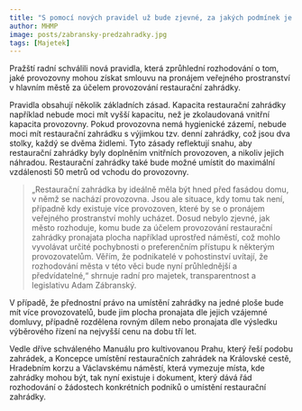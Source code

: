```yaml
---
title: "S pomocí nových pravidel už bude zjevné, za jakých podmínek je možné provozovat restaurační zahrádku"
author: MHMP
image: posts/zabransky-predzahradky.jpg
tags: [Majetek]
---
```

 
Pražští radní schválili nová pravidla, která zprůhlední rozhodování o tom, jaké provozovny mohou získat smlouvu na pronájem veřejného prostranství v hlavním městě za účelem provozování restaurační zahrádky.

Pravidla obsahují několik základních zásad. Kapacita restaurační zahrádky například nebude moci mít vyšší kapacitu, než je zkolaudovaná vnitřní kapacita provozovny. Pokud provozovna nemá hygienické zázemí, nebude moci mít restaurační zahrádku s výjimkou tzv. denní zahrádky, což jsou dva stolky, každý se dvěma židlemi. Tyto zásady reflektují snahu, aby restaurační zahrádky byly doplněním vnitřních provozoven, a nikoliv jejich náhradou. Restaurační zahrádky také bude možné umístit do maximální vzdálenosti 50 metrů od vchodu do provozovny.

> „Restaurační zahrádka by ideálně měla být hned před fasádou domu, v němž se nachází provozovna. Jsou ale situace, kdy tomu tak není, případně kdy existuje více provozoven, které by se o pronájem veřejného prostranství mohly ucházet. Dosud nebylo zjevné, jak město rozhoduje, komu bude za účelem provozování restaurační zahrádky pronajata plocha například uprostřed náměstí, což mohlo vyvolávat určité pochybnosti o preferenčním přístupu k některým provozovatelům. Věřím, že podnikatelé v pohostinství uvítají, že rozhodování města v této věci bude nyní průhlednější a předvídatelné,“ shrnuje radní pro majetek, transparentnost a legislativu Adam Zábranský. 

V případě, že přednostní právo na umístění zahrádky na jedné ploše bude mít více provozovatelů, bude jim plocha pronajata dle jejich vzájemné domluvy, případně rozdělena rovným dílem nebo pronajata dle výsledku výběrového řízení na nejvyšší cenu na dobu tří let.  

Vedle dříve schváleného  Manuálu pro kultivovanou Prahu, který řeší podobu zahrádek, a Koncepce umístění restauračních zahrádek na Královské cestě, Hradebním korzu a Václavskému náměstí, která vymezuje místa, kde zahrádky mohou být, tak nyní existuje i dokument, který dává řád rozhodování o žádostech konkrétních podniků o umístění restaurační zahrádky. 
